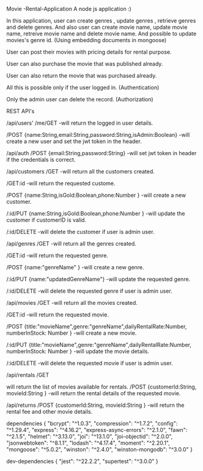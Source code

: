 
Movie -Rental-Application
A node js application :)

In this application, user can create genres , update genres , retrieve genres and delete genres. And also user can create movie name, update movie name, retreive movie name and delete movie name. And possible to update movies's genre id. (Using embedding documents in mongoose)

User can post their movies with pricing details for rental purpose.

User can also purchase the movie that was published already.

User can also return the movie that was purchased already.

All this is possible only if the user logged in. (Authentication)

Only the admin user can delete the record. (Authorization)

REST API's

/api/users'
/me/GET -will return the logged in user details.

/POST {name:String,email:String,password:String,isAdmin:Boolean} -will create a new user and set the jwt token in the header.

/api/auth
/POST {email:String,password:String} -will set jwt token in header if the credentials is correct.

/api/customers
/GET -will return all the customers created.

/GET:id -will return the requested custome.

/POST {name:String,isGold:Boolean,phone:Number } -will create a new customer.

/:id/PUT {name:String,isGold:Boolean,phone:Number } -will update the customer if customerID is valid.

/:id/DELETE -will delete the customer if user is admin user.

/api/genres
/GET -will return all the genres created.

/GET:id -will return the requested genre.

/POST {name:"genreName" } -will create a new genre.

/:id/PUT {name:"updatedGenreName"} -will update the requested genre.

/:id/DELETE -will delete the requested genre if user is admin user.

/api/movies
/GET -will return all the movies created.

/GET:id -will return the requested movie.

/POST {title:"movieName",genre:"genreName",dailyRentalRate:Number, numberInStock: Number } -will create a new movie.

/:id/PUT {title:"movieName",genre:"genreName",dailyRentalRate:Number, numberInStock: Number } -will update the movie details.

/:id/DELETE -will delete the requested movie if user is admin user.

/api/rentals
/GET

will return the list of movies available for rentals.
/POST {customerId:String, movieId:String } -will return the rental details of the requested movie.

/api/returns
/POST {customerId:String, movieId:String } -will return the rental fee and other movie details.

dependencies
{ "bcrypt": "^1.0.3", "compression": "^1.7.2", "config": "^1.29.4", "express": "^4.16.2", "express-async-errors": "^2.1.0", "fawn": "^2.1.5", "helmet": "^3.13.0", "joi": "^13.1.0", "joi-objectid": "^2.0.0", "jsonwebtoken": "^8.1.1", "lodash": "^4.17.4", "moment": "^2.20.1", "mongoose": "^5.0.2", "winston": "^2.4.0", "winston-mongodb": "^3.0.0" }

dev-dependencies
{ "jest": "^22.2.2",
"supertest": "^3.0.0" }
